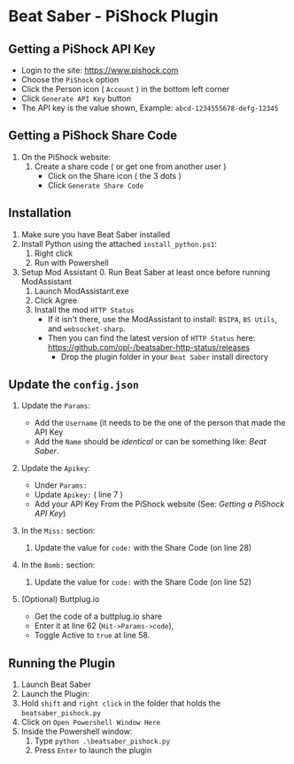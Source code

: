 # Beat Saber - PiShock Plugin

## Getting a PiShock API Key
* Login to the site: https://www.pishock.com
* Choose the `PiShock` option
* Click the Person icon ( `Account` ) in the bottom left corner
* Click `Generate API Key` button
* The API key is the value shown, Example: `abcd-1234555678-defg-12345`

## Getting a PiShock Share Code
1. On the PiShock website: 
	1. Create a share code ( or get one from another user ) 
		* Click on the Share icon ( the 3 dots )
		* Click `Generate Share Code`

## Installation
1. Make sure you have Beat Saber installed
1. Install Python using the attached `install_python.ps1`:
	1. Right click
	1. Run with Powershell
1. Setup Mod Assistant
    0. Run Beat Saber at least once before running ModAssistant
    1. Launch ModAssistant.exe
	1. Click Agree
	1. Install the mod `HTTP Status`
		* If it isn't there, use the ModAssistant to install: `BSIPA`, `BS Utils`, and `websocket-sharp`. 
		* Then you can find the latest version of `HTTP Status` here: https://github.com/opl-/beatsaber-http-status/releases 
		  * Drop the plugin folder in your `Beat Saber` install directory

## Update the `config.json`
1. Update the `Params`:
	* Add the `Username` (it needs to be the one of the person that made the API Key
	* Add the `Name` should be _identical_ or can be something like: _Beat Saber_.

1. Update the `Apikey`:
	* Under `Params:`
	* Update `Apikey:` ( line 7 ) 
	* Add your API Key From the PiShock website (See: *Getting a PiShock API Key*)

1. In the `Miss:` section:
	1. Update the value for `code:` with the Share Code (on line 28)
1. In the `Bomb:` section:
	1. Update the value for `code:` with the Share Code (on line 52)

1. (Optional) Buttplug.io
	* Get the code of a buttplug.io share 
	* Enter it at line 62 (`Hit->Params->code`), 
	* Toggle Active to `true` at line 58.

## Running the Plugin
1. Launch Beat Saber
1. Launch the Plugin:
  1. Hold `shift` and `right click` in the folder that holds the `beatsaber_pishock.py` 
  1. Click on `Open Powershell Window Here`
1. Inside the Powershell window:
	1. Type `python .\beatsaber_pishock.py`
	1. Press `Enter` to launch the plugin

